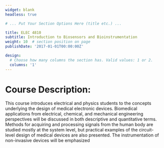 ```yaml
---
widget: blank
headless: true

# ... Put Your Section Options Here (title etc.) ...

title: ELEC 4810
subtitle: Introduction to Biosensors and Bioinstrumentation
weight: 10  # section position on page
publishDate: '2017-01-01T00:00:00Z'

design:
  # Choose how many columns the section has. Valid values: 1 or 2.
  columns: '1'
---
```


# Course Description:

This course introduces electrical and physics students to the concepts underlying the design of medical electronic devices.
Biomedical applications from electrical, chemical, and mechanical engineering perspectives will be discussed in both descriptive and quantitative terms.
Methods for acquiring and processing signals from the human body are studied mostly at the system level, but practical examples of the circuit-level design of medical devices are also presented. The instrumentation of non-invasive devices will be emphasized
